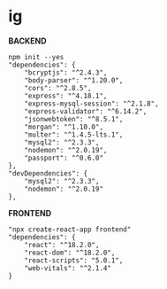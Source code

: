 # ig

**BACKEND**

    npm init --yes
    "dependencies": {
        "bcryptjs": "^2.4.3",
        "body-parser": "^1.20.0",
        "cors": "^2.8.5",
        "express": "^4.18.1",
        "express-mysql-session": "^2.1.8",
        "express-validator": "^6.14.2",
        "jsonwebtoken": "^8.5.1",
        "morgan": "^1.10.0",
        "multer": "^1.4.5-lts.1",
        "mysql2": "^2.3.3",
        "nodemon": "^2.0.19",
        "passport": "^0.6.0"
    },
    "devDependencies": {
        "mysql2": "^2.3.3",
        "nodemon": "^2.0.19"
    },

**FRONTEND**
    
    "npx create-react-app frontend"
    "dependencies": {
        "react": "^18.2.0",
        "react-dom": "^18.2.0",
        "react-scripts": "5.0.1",
        "web-vitals": "^2.1.4"
    }